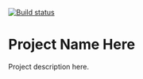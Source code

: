 [![Build status](https://ci.appveyor.com/api/projects/status/ad93171lk8re0s3o?svg=true)](https://ci.appveyor.com/project/SurajGupta/obeautifulcode-template)


Project Name Here
==================
Project description here.
